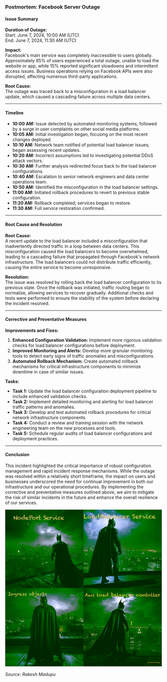 ### Postmortem: Facebook Server Outage

#### Issue Summary
**Duration of Outage:**  
Start: June 7, 2024, 10:00 AM (UTC)  
End: June 7, 2024, 11:30 AM (UTC)  

**Impact:**  
Facebook's main service was completely inaccessible to users globally. Approximately 85% of users experienced a total outage, unable to load the website or app, while 15% reported significant slowdowns and intermittent access issues. Business operations relying on Facebook APIs were also disrupted, affecting numerous third-party applications.

**Root Cause:**  
The outage was traced back to a misconfiguration in a load balancer update, which caused a cascading failure across multiple data centers.

---

#### Timeline

- **10:00 AM:** Issue detected by automated monitoring systems, followed by a surge in user complaints on other social media platforms.
- **10:05 AM:** Initial investigation began, focusing on the most recent changes deployed.
- **10:10 AM:** Network team notified of potential load balancer issues; began assessing recent updates.
- **10:20 AM:** Incorrect assumptions led to investigating potential DDoS attack vectors.
- **10:30 AM:** Further analysis redirected focus back to the load balancer configurations.
- **10:40 AM:** Escalation to senior network engineers and data center operations team.
- **10:50 AM:** Identified the misconfiguration in the load balancer settings.
- **11:00 AM:** Initiated rollback procedures to revert to previous stable configuration.
- **11:20 AM:** Rollback completed; services began to restore.
- **11:30 AM:** Full service restoration confirmed.

---

#### Root Cause and Resolution

**Root Cause:**  
A recent update to the load balancer included a misconfiguration that inadvertently directed traffic in a loop between data centers. This misconfiguration caused the load balancers to become overwhelmed, leading to a cascading failure that propagated through Facebook's network infrastructure. The load balancers could not distribute traffic efficiently, causing the entire service to become unresponsive.

**Resolution:**  
The issue was resolved by rolling back the load balancer configuration to its previous state. Once the rollback was initiated, traffic routing began to normalize, allowing services to recover gradually. Additional checks and tests were performed to ensure the stability of the system before declaring the incident resolved.

---

#### Corrective and Preventative Measures

**Improvements and Fixes:**
1. **Enhanced Configuration Validation:** Implement more rigorous validation checks for load balancer configurations before deployment.
2. **Improved Monitoring and Alerts:** Develop more granular monitoring tools to detect early signs of traffic anomalies and misconfigurations.
3. **Automated Rollback Mechanism:** Create automated rollback mechanisms for critical infrastructure components to minimize downtime in case of similar issues.

**Tasks:**
- **Task 1:** Update the load balancer configuration deployment pipeline to include enhanced validation checks.
- **Task 2:** Implement detailed monitoring and alerting for load balancer traffic patterns and anomalies.
- **Task 3:** Develop and test automated rollback procedures for critical network infrastructure components.
- **Task 4:** Conduct a review and training session with the network engineering team on the new processes and tools.
- **Task 5:** Schedule regular audits of load balancer configurations and deployment practices.

---

#### Conclusion
This incident highlighted the critical importance of robust configuration management and rapid incident response mechanisms. While the outage was resolved within a relatively short timeframe, the impact on users and businesses underscored the need for continual improvement in both our infrastructure and our operational procedures. By implementing the corrective and preventative measures outlined above, we aim to mitigate the risk of similar incidents in the future and enhance the overall resilience of our services.

![Humorous Load Balancer Cartoon](images/image.png)

*Source: Rakesh Madupu*